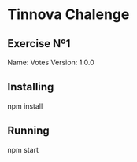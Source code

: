 # Tinnova Chalenge 
## Exercise Nº1
Name: Votes
Version: 1.0.0

## Installing
npm install

## Running
npm start

